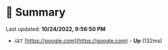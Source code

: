 # 📖 Summary
Last updated: **10/24/2022, 9:56:50 PM**

- `GET` [https://google.com](https://google.com) - **Up** (132ms)
